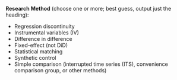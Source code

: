 **Research Method** (choose one or more; best guess, output just the heading):

- Regression discontinuity
- Instrumental variables (IV)
- Difference in difference
- Fixed-effect (not DiD)
- Statistical matching
- Synthetic control
- Simple comparison (interrupted time series (ITS), convenience comparison group, or other methods)